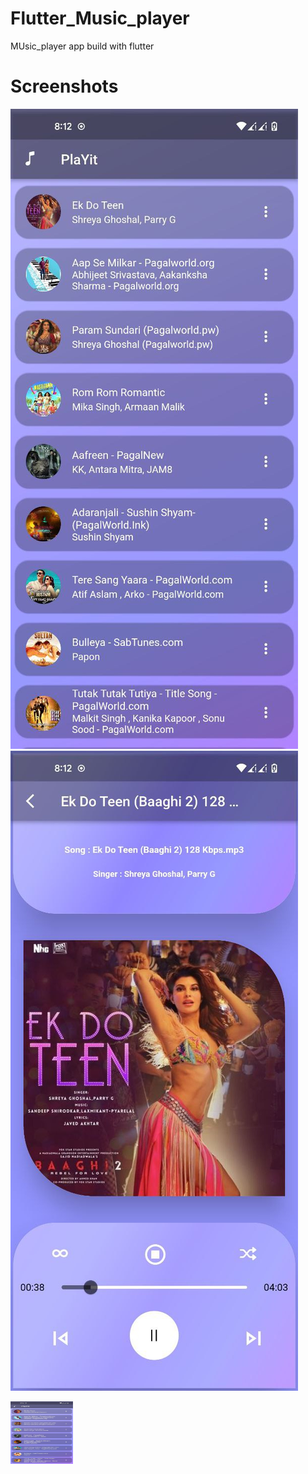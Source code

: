 # Flutter_Music_player
MUsic_player app build with flutter

# Screenshots
 
![Screenshots](https://github.com/adarshsudhi/Flutter_music_player/blob/main/assets/first.jpg?raw=true)
![screenshots](https://github.com/adarshsudhi/Flutter_music_player/blob/main/assets/second.jpg?raw=true)

<img src="https://github.com/adarshsudhi/Flutter_music_player/blob/main/assets/first.jpg" width="100" height="100"/>

